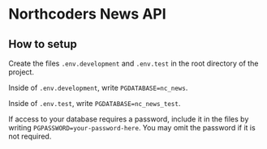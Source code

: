 # Northcoders News API

## How to setup
Create the files `.env.development` and `.env.test` in the root directory of the project.

Inside of `.env.development`, write `PGDATABASE=nc_news`.

Inside of `.env.test`, write `PGDATABASE=nc_news_test`.

If access to your database requires a password, include it in the files by writing `PGPASSWORD=your-password-here`.
You may omit the password if it is not required.
